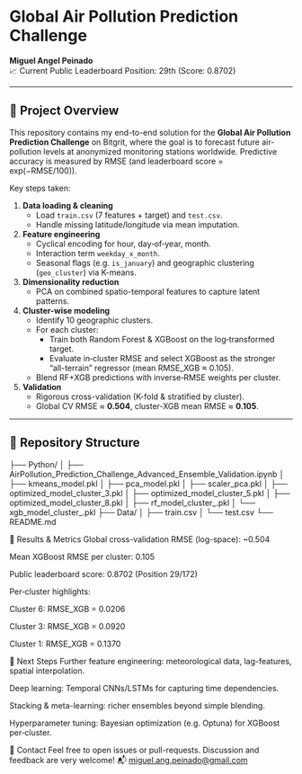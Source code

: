 # Global Air Pollution Prediction Challenge

**Miguel Angel Peinado**  
📈 Current Public Leaderboard Position: 29th (Score: 0.8702)  

---

## 🚀 Project Overview

This repository contains my end-to-end solution for the **Global Air Pollution Prediction Challenge** on Bitgrit, where the goal is to forecast future air‐pollution levels at anonymized monitoring stations worldwide. Predictive accuracy is measured by RMSE (and leaderboard score = exp(−RMSE/100)).

Key steps taken:
1. **Data loading & cleaning**  
   - Load `train.csv` (7 features + target) and `test.csv`.  
   - Handle missing latitude/longitude via mean imputation.  
2. **Feature engineering**  
   - Cyclical encoding for hour, day‐of‐year, month.  
   - Interaction term `weekday_x_month`.  
   - Seasonal flags (e.g. `is_january`) and geographic clustering (`geo_cluster`) via K-means.  
3. **Dimensionality reduction**  
   - PCA on combined spatio-temporal features to capture latent patterns.  
4. **Cluster-wise modeling**  
   - Identify 10 geographic clusters.  
   - For each cluster:  
     - Train both Random Forest & XGBoost on the log‐transformed target.  
     - Evaluate in‐cluster RMSE and select XGBoost as the stronger “all-terrain” regressor (mean RMSE_XGB ≈ 0.105).  
   - Blend RF+XGB predictions with inverse‐RMSE weights per cluster.  
5. **Validation**  
   - Rigorous cross-validation (K-fold & stratified by cluster).  
   - Global CV RMSE ≈ **0.504**, cluster-XGB mean RMSE ≈ **0.105**.  

---

## 📁 Repository Structure
├── Python/
│ ├── AirPollution_Prediction_Challenge_Advanced_Ensemble_Validation.ipynb
│ ├── kmeans_model.pkl
│ ├── pca_model.pkl
│ ├── scaler_pca.pkl
│ ├── optimized_model_cluster_3.pkl
│ ├── optimized_model_cluster_5.pkl
│ ├── optimized_model_cluster_8.pkl
│ ├── rf_model_cluster_.pkl
│ └── xgb_model_cluster_.pkl
├── Data/
│ ├── train.csv
│ └── test.csv
└── README.md


🎯 Results & Metrics
Global cross-validation RMSE (log-space): ~0.504

Mean XGBoost RMSE per cluster: 0.105

Public leaderboard score: 0.8702 (Position 29/172)

Per‐cluster highlights:

Cluster 6: RMSE_XGB = 0.0206

Cluster 3: RMSE_XGB = 0.0920

Cluster 1: RMSE_XGB = 0.1370

🔭 Next Steps
Further feature engineering: meteorological data, lag-features, spatial interpolation.

Deep learning: Temporal CNNs/LSTMs for capturing time dependencies.

Stacking & meta-learning: richer ensembles beyond simple blending.

Hyperparameter tuning: Bayesian optimization (e.g. Optuna) for XGBoost per‐cluster.

🤝 Contact
Feel free to open issues or pull-requests. Discussion and feedback are very welcome!
📬 miguel.ang.peinado@gmail.com